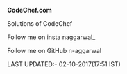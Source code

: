<b>CodeChef.com</b>

Solutions of CodeChef

Follow me on insta naggarwal_

Follow me on GitHub n-aggarwal

LAST UPDATED:- 02-10-2017(17:51 IST)

